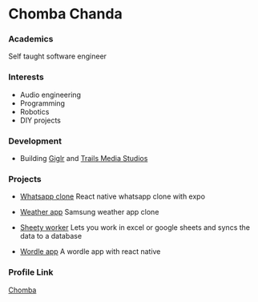 # Chomba Chanda

### Academics

Self taught software engineer

### Interests

- Audio engineering
- Programming
- Robotics
- DIY projects

### Development

- Building [Giglr](http://giglr.io) and [Trails Media Studios](https://web.facebook.com/trailsmediastudios/?_rdc=1&_rdr)

### Projects

- [Whatsapp clone](https://github.com/chombazm/curly-goggles-whatsapp-clone) React native whatsapp clone with expo

- [Weather app](https://github.com/chombazm/weatherApp) Samsung weather app clone

- [Sheety worker](https://github.com/chombazm/sheetyworker) Lets you work in excel or google sheets and syncs the data to a database

- [Wordle app](https://github.com/chombazm/psychic-octo-tribble-wordle-app) A wordle app with react native

### Profile Link

[Chomba](https://github.com/chombazm)
